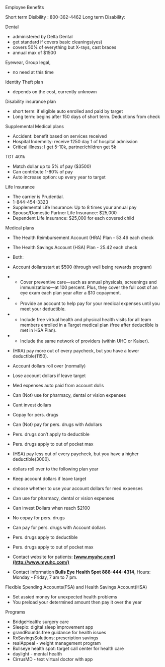 Employee Benefits

Short term Disibility : 800-362-4462
Long term Disability:


Dental
- administered by Delta Dental
- get standard if covers basic cleanings(yes)
- covers 50% of everything but X-rays, cast braces
- annual max of $1500


Eyewear, Group legal,
- no need at this time

Identity Theft plan
- depends on the cost, currently unknown

Disability insurance plan
- short term: if eligible auto enrolled and paid by target
- Long term: begins after 150 days of short term. Deductions from check

Supplemental Medical plans
- Accident: benefit based on services received
- Hospital Indemnity: receive 1250 day 1 of hospital admission
- Critical illness: I get 5-10k, partner/children get 5k

TGT 401k
- Match dollar up to 5% of pay ($3500)
- Can contribute 1-80% of pay
- Auto increase option: up every year to target

Life Insurance
- The carrier is Prudential.
- 1-844-454-3323
- Supplemental Life Insurance: Up to 8 times your annual pay
- Spouse/Domestic Partner Life Insurance: $25,000
- Dependent Life Insurance: $25,000 for each covered child

Medical plans
- The Health Reimbursement Account (HRA) Plan - 53.46 each check
- The Health Savings Account (HSA) Plan - 25.42 each check
- Both:
- Account dollarsstart at $500 (through well being rewards program)
- - Cover preventive care—such as annual physicals, screenings and immunizations—at 100 percent. Plus, they cover the full cost of an eye exam each plan year after a $10 copayment.
-  - Provide an account to help pay for your medical expenses until you meet your deductible.
-  - Include free virtual health and physical health visits for all team members enrolled in a Target medical plan (free after deductible is met in HSA Plan).
-  - Include the same network of providers (within UHC or Kaiser).

- (HRA) pay more out of every paycheck, but you have a lower deductible(1150).
- Account dollars roll over (normally)
- Lose account dollars if leave target
- Med expenses auto paid from account dolls
- Can (Not) use for pharmacy, dental or vision expenses
- Cant invest dollars
- Copay for pers. drugs
- Can (Not) pay for pers. drugs with Adollars
- Pers. drugs don’t apply to deductible
- Pers. drugs apply to out of pocket max

- (HSA) pay less out of every paycheck, but you have a higher deductible(3000).
- dollars roll over to the following plan year
- Keep account dollars if leave target
- choose whether to use your account dollars for med expenses
- Can use for pharmacy, dental or vision expenses
- Can invest Dollars when reach $2100
- No copay for pers. drugs
- Can pay for pers. drugs with Account dollars
- Pers. drugs apply to deductible
- Pers. drugs apply to out of pocket max

- Contact website for patients: **[www.myuhc.com](http://www.myuhc.com/)**
- Contact Information **Bulls Eye Health Spot 888-444-4314**, Hours: Monday - Friday, 7 am to 7 pm.

Flexible Spending Accounts(FSA) and Health Savings Account(HSA)
- Set assied money for unexpected health problems
- You preload your determined amount then pay it over the year


Programs
- BridgeHealth: surgery care
- Sleepio: digital sleep improvement app
- grandRounds:free guidance for health issues
- RxSavingsSolutions: prescription savings
- realAppeal - weight management program
- Bullseye health spot: target call center for health care
- daylight - mental health
- CirrusMD - text virtual doctor with app






